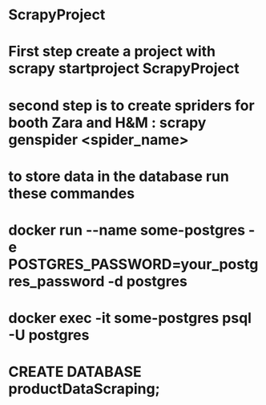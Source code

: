 # ScrapyProject

# First step create a project with scrapy startproject ScrapyProject
# second step is to create spriders for booth Zara and H&M :  scrapy genspider <spider_name> <domain>



# to store data in the database run these commandes
# docker run --name some-postgres -e POSTGRES_PASSWORD=your_postgres_password -d postgres
# docker exec -it some-postgres psql -U postgres
# CREATE DATABASE productDataScraping;